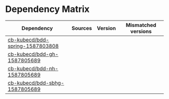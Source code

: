 # Dependency Matrix

Dependency | Sources | Version | Mismatched versions
---------- | ------- | ------- | -------------------
[cb-kubecd/bdd-spring-1587803808](https://github.com/cb-kubecd/bdd-spring-1587803808.git) |  | []() | 
[cb-kubecd/bdd-gh-1587805689](https://github.com/cb-kubecd/bdd-gh-1587805689.git) |  | []() | 
[cb-kubecd/bdd-nh-1587805689](https://github.com/cb-kubecd/bdd-nh-1587805689.git) |  | []() | 
[cb-kubecd/bdd-sbhg-1587805689](https://github.com/cb-kubecd/bdd-sbhg-1587805689.git) |  | []() | 
